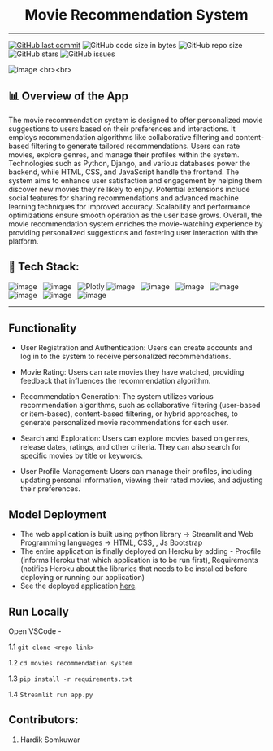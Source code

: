 <h1 align="center">
        Movie Recommendation System
</h1>

*****

[![GitHub last commit](https://img.shields.io/github/last-commit/jayeshshaw/MindCare?label=Last%20commit&color=green&logo=git&logoColor=white&style=flat-square)](https://github.com/tandrimasingha/Data-Analysis)
![GitHub code size in bytes](https://img.shields.io/github/languages/code-size/jayeshshaw/MindCare?label=Code%20size&logo=python&logoColor=white&style=flat-square)
![GitHub repo size](https://img.shields.io/github/repo-size/jayeshshaw/MindCare?label=Repo%20size&color=red&logo=github&logoColor=white&style=flat-square)
![GitHub stars](https://img.shields.io/github/stars/jayeshshaw/MindCare?label=Stars&logo=github&style=flat-square)
![GitHub issues](https://img.shields.io/github/issues/jayeshshaw/MindCare?label=Issues&color=yellow&logo=github&style=flat-square)

![image]([https://user-images.githubusercontent.com/78292851/188284903-1e3ee4db-0612-4ab0-b463-b7be8c920c63.png](https://www.freecodecamp.org/news/content/images/2023/11/movie-recommendation.png))
<br><br>



## 📊 Overview of the App


The movie recommendation system is designed to offer personalized movie suggestions to users based on their preferences and interactions. It employs recommendation algorithms like collaborative filtering and content-based filtering to generate tailored recommendations. Users can rate movies, explore genres, and manage their profiles within the system. Technologies such as Python, Django, and various databases power the backend, while HTML, CSS, and JavaScript handle the frontend. The system aims to enhance user satisfaction and engagement by helping them discover new movies they're likely to enjoy. Potential extensions include social features for sharing recommendations and advanced machine learning techniques for improved accuracy. Scalability and performance optimizations ensure smooth operation as the user base grows. Overall, the movie recommendation system enriches the movie-watching experience by providing personalized suggestions and fostering user interaction with the platform.


## 🚀 Tech Stack:

![image](https://img.shields.io/badge/Python-14354C?style=for-the-badge&logo=python&logoColor=white)&nbsp;&nbsp;
![image](https://img.shields.io/badge/pandas-150458?style=for-the-badge&logo=pandas&logoColor=white)&nbsp;&nbsp;
![Plotly](https://img.shields.io/badge/Plotly-49587c.svg?&style=for-the-badge&logo=power-bi&logoColor=white)
![image](https://img.shields.io/badge/Numpy-342B029.svg?&style=for-the-badge&logo=numpy&logoColor=white)&nbsp;&nbsp;
![image](https://img.shields.io/badge/scikit%20learn-FF8282?style=for-the-badge&logo=scikit-learn&logoColor=white)&nbsp;&nbsp;
![image](https://img.shields.io/badge/HTML5-E34F26?style=for-the-badge&logo=html5&logoColor=white)&nbsp;&nbsp;
![image](https://img.shields.io/badge/sqlite-E34F26?style=for-the-badge&logo=sqlite&logoColor=white)&nbsp;&nbsp;
![image](https://img.shields.io/badge/CSS3-1572B6?style=for-the-badge&logo=css3&logoColor=white)&nbsp;&nbsp;
![image](https://img.shields.io/badge/Flask-000000?style=for-the-badge&logo=flask&logoColor=white)&nbsp;&nbsp;
![image](https://img.shields.io/badge/Heroku-430098?style=for-the-badge&logo=heroku&logoColor=white)&nbsp;&nbsp;

****


## Functionality

- User Registration and Authentication: Users can create accounts and log in to the system to receive personalized recommendations.

- Movie Rating: Users can rate movies they have watched, providing feedback that influences the recommendation algorithm.

- Recommendation Generation: The system utilizes various recommendation algorithms, such as collaborative filtering (user-based or item-based), content-based filtering, or hybrid approaches, to generate personalized movie recommendations for each user.

- Search and Exploration: Users can explore movies based on genres, release dates, ratings, and other criteria. They can also search for specific movies by title or keywords.

- User Profile Management: Users can manage their profiles, including updating personal information, viewing their rated movies, and adjusting their preferences.


## Model Deployment

- The web application is built using python library -> Streamlit and Web Programming languages -> HTML, CSS, , Js Bootstrap
- The entire application is finally deployed on Heroku by adding - Procfile (informs Heroku that which application is to be run first), Requirements (notifies Heroku about the libraries that needs to be installed before deploying or running our application)
- See the deployed application [here](https://mind-care.herokuapp.com/).




## Run Locally

Open VSCode -

1.1 `git clone <repo link>`

1.2 `cd movies recommendation system`

1.3 `pip install -r requirements.txt `

1.4 `Streamlit run app.py`

## Contributors:
1. Hardik Somkuwar





